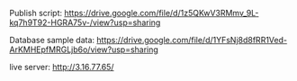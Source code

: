 Publish script:
https://drive.google.com/file/d/1z5QKwV3RMmv_9L-kq7h9T92-HGRA75v-/view?usp=sharing

Database sample data:
https://drive.google.com/file/d/1YFsNj8d8fRR1Ved-ArKMHEpfMRGLjb6o/view?usp=sharing

live server:
http://3.16.77.65/

